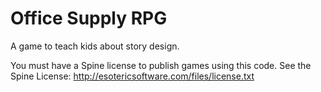 # Office Supply RPG

A game to teach kids about story design.

You must have a Spine license to publish games using this code. See the Spine License: http://esotericsoftware.com/files/license.txt